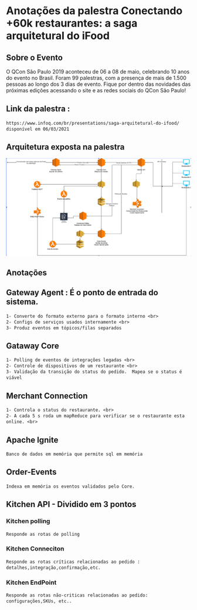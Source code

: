 # Anotações da palestra Conectando +60k restaurantes: a saga arquitetural do iFood


## Sobre o Evento
O QCon São Paulo 2019 aconteceu de 06 a 08 de maio, celebrando 10 anos do evento no Brasil. Foram 99 palestras, com a presença de mais de 1.500 pessoas ao longo dos 3 dias de evento. Fique por dentro das novidades das próximas edições acessando o site e as redes sociais do QCon São Paulo!




## Link da palestra :
```
https://www.infoq.com/br/presentations/saga-arquitetural-do-ifood/ disponível em 06/03/2021
```

## Arquitetura exposta na palestra 

<img src="diagrama-ifood-arquitetura.png">

## Anotações 

## Gateway Agent : É o ponto de entrada do sistema.
```
1- Converte do formato externo para o formato interno <br>
2- Configs de serviços usados internamente <br>
3- Produz eventos em tópicos/filas separados 
```
## Gataway Core 
```
1- Polling de eventos de integrações legadas <br>
2- Controle de dispositivos de um restaurante <br>
3- Validação da transição do status do pedido.  Mapea se o status é viável
```
## Merchant Connection
```
1- Controla o status do restaurante. <br>
2- A cada 5 s roda um mapReduce para verificar se o restaurante esta online. <br>
```
## Apache Ignite 
```
Banco de dados em memória que permite sql em memória
```

## Order-Events
```
Indexa em memória os eventos validados pelo Core.
```

## Kitchen API - Dividido em 3 pontos  

### Kitchen polling 

```
Responde as rotas de polling
```

### Kitchen Conneciton

```
Responde as rotas críticas relacionadas ao pedido : detalhes,integração,confirmação,etc.
```

### Kitchen EndPoint 

```
Responde as rotas não-criticas relacionadas ao pedido: configurações,SKUs, etc..
```




